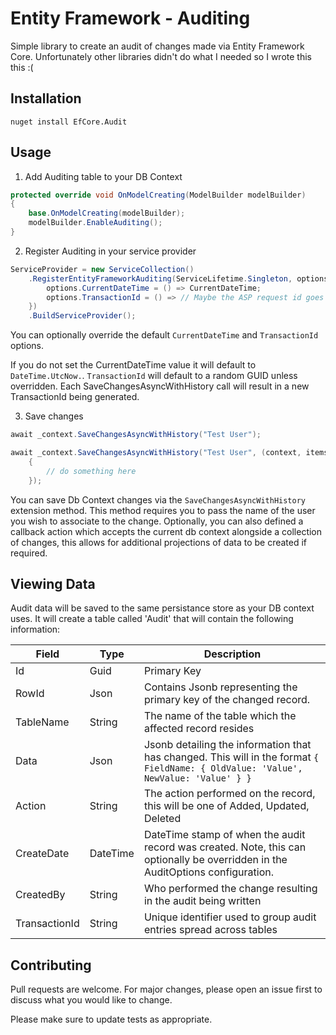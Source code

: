 # Entity Framework - Auditing

Simple library to create an audit of changes made via Entity Framework Core. Unfortunately other libraries didn't do what I needed so I wrote this this :(

## Installation

```
nuget install EfCore.Audit
```

## Usage

1. Add Auditing table to your DB Context

```csharp
protected override void OnModelCreating(ModelBuilder modelBuilder)
{
	base.OnModelCreating(modelBuilder);
	modelBuilder.EnableAuditing();
}
```

2. Register Auditing in your service provider

```csharp
ServiceProvider = new ServiceCollection()
	.RegisterEntityFrameworkAuditing(ServiceLifetime.Singleton, options => {
		options.CurrentDateTime = () => CurrentDateTime;
		options.TransactionId = () => // Maybe the ASP request id goes here?
	})
   	.BuildServiceProvider();
```

You can optionally override the default `CurrentDateTime` and `TransactionId` options.

If you do not set the CurrentDateTime value it will default to `DateTime.UtcNow.`. `TransactionId` will default to a random GUID unless overridden. Each SaveChangesAsyncWithHistory call
will result in a new TransactionId being generated.

3. Save changes

```csharp
await _context.SaveChangesAsyncWithHistory("Test User");
```

```csharp
await _context.SaveChangesAsyncWithHistory("Test User", (context, items) =>
	{
		// do something here
	});
```

You can save Db Context changes via the `SaveChangesAsyncWithHistory` extension method. This method requires you to pass the name of the user you wish to associate to the change.
Optionally, you can also defined a callback action which accepts the current db context alongside a collection of changes, this allows for additional projections of data to be
created if required.

## Viewing Data

Audit data will be saved to the same persistance store as your DB context uses. It will create a table called 'Audit' that will contain the following information:

| Field         | Type     | Description                                                                                                                        |
| ------------- | -------- | ---------------------------------------------------------------------------------------------------------------------------------- |
| Id            | Guid     | Primary Key                                                                                                                        |
| RowId         | Json     | Contains Jsonb representing the primary key of the changed record.                                                                  |
| TableName     | String   | The name of the table which the affected record resides                                                                            |
| Data          | Json     | Jsonb detailing the information that has changed. This will in the format `{ FieldName: { OldValue: 'Value', NewValue: 'Value' } }` |
| Action        | String   | The action performed on the record, this will be one of Added, Updated, Deleted                                                    |
| CreateDate    | DateTime | DateTime stamp of when the audit record was created. Note, this can optionally be overridden in the AuditOptions configuration.    |
| CreatedBy     | String   | Who performed the change resulting in the audit being written                                                                      |
| TransactionId | String   | Unique identifier used to group audit entries spread across tables                                                                 |

## Contributing

Pull requests are welcome. For major changes, please open an issue first to discuss what you would like to change.

Please make sure to update tests as appropriate.
